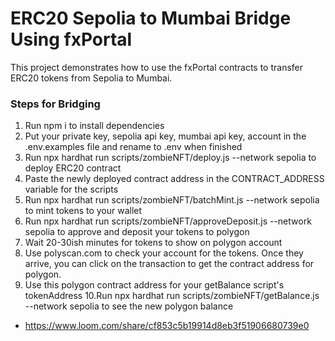 # ERC20 Sepolia to Mumbai Bridge Using fxPortal
This project demonstrates how to use the fxPortal contracts to transfer ERC20 tokens from Sepolia to Mumbai.

### Steps for Bridging

1. Run npm i to install dependencies
2. Put your private key, sepolia api key, mumbai api key, account in the .env.examples file and rename to .env when finished
3. Run npx hardhat run scripts/zombieNFT/deploy.js --network sepolia to deploy ERC20 contract
4. Paste the newly deployed contract address in the CONTRACT_ADDRESS variable for the scripts
5. Run npx hardhat run scripts/zombieNFT/batchMint.js --network sepolia to mint tokens to your wallet
6. Run npx hardhat run scripts/zombieNFT/approveDeposit.js --network sepolia to approve and deposit your tokens to polygon
7. Wait 20-30ish minutes for tokens to show on polygon account
8. Use polyscan.com to check your account for the tokens. Once they arrive, you can click on the transaction to get the contract address for polygon.
9. Use this polygon contract address for your getBalance script's tokenAddress
10.Run npx hardhat run scripts/zombieNFT/getBalance.js --network sepolia to see the new polygon balance

- https://www.loom.com/share/cf853c5b19914d8eb3f51906680739e0
